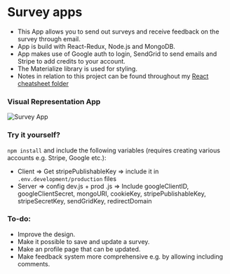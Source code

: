 
# Survey apps
- This App allows you to send out surveys and receive feedback on the survey through email.
- App is build with React-Redux, Node.js and MongoDB.
- App makes use of Google auth to login, SendGrid to send emails and Stripe to add credits to your account.
- The Materialize library is used for styling.
- Notes in relation to this project can be found throughout my [React cheatsheet folder](https://github.com/silksil/best-practices-cheatsheets/tree/master/client/react)

### Visual Representation App
![Survey App](./survey-apps.gif)

### Try it yourself?
`npm install` and include the following variables (requires creating various accounts e.g. Stripe, Google etc.):
- Client => Get stripePublishableKey => include it in `.env.development/production` files
- Server => config dev.js + prod .js => Include googleClientID, googleClientSecret, mongoURI, cookieKey, stripePublishableKey, stripeSecretKey, sendGridKey, redirectDomain

### To-do:
- Improve the design.
- Make it possible to save and update a survey.
- Make an profile page that can be updated.
- Make feedback system more comprehensive e.g. by allowing including comments.
